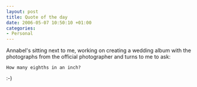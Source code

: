 ```yaml
---
layout: post
title: Quote of the day
date: 2006-05-07 10:50:10 +01:00
categories:
- Personal
---
```

Annabel's sitting next to me, working on creating a wedding album with the photographs from the official photographer and turns to me to ask:

    How many eighths in an inch?

\:-)
